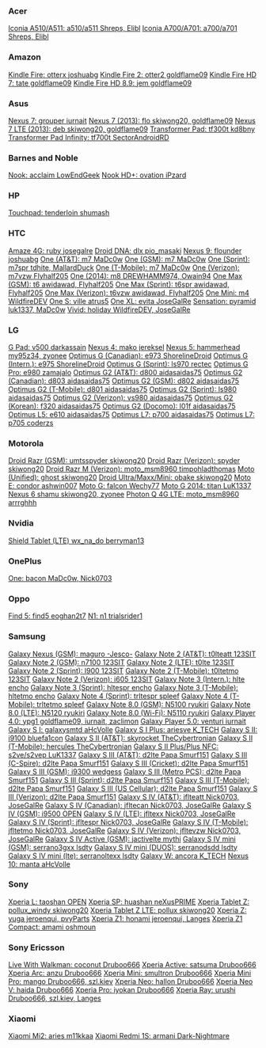 <div>
<h3>Acer</h3>
<a href="http://forum.xda-developers.com/showthread.php?t=2699971">Iconia A510/A511:           a510/a511      Shreps, Elibl</a>
<a href="http://forum.xda-developers.com/showthread.php?t=2881725">Iconia A700/A701:           a700/a701      Shreps, Elibl</a>
<br>
<h3>Amazon</h3>
<a href="http://forum.xda-developers.com/showthread.php?t=2407455">Kindle Fire:                otterx         joshuabg</a>
<a href="http://forum.xda-developers.com/showthread.php?t=2347951">Kindle Fire 2:              otter2         goldflame09</a>
<a href="http://forum.xda-developers.com/showthread.php?t=2355103">Kindle Fire HD 7:           tate           goldflame09</a>
<a href="http://forum.xda-developers.com/showthread.php?t=2356333">Kindle Fire HD 8.9:         jem            goldflame09</a>
<br>
<h3>Asus</h3>
<a href="http://forum.xda-developers.com/showthread.php?t=2203239">Nexus 7:                    grouper        iurnait</a>
<a href="http://forum.xda-developers.com/showthread.php?t=3048596">Nexus 7 (2013):             flo            skiwong20, goldflame09</a>
<a href="http://forum.xda-developers.com/showthread.php?t=3048596">Nexus 7 LTE (2013):         deb            skiwong20, goldflame09</a>
<a href="http://forum.xda-developers.com/showthread.php?t=2501869">Transformer Pad:            tf300t         kd8bny</a>
<a href="http://forum.xda-developers.com/showthread.php?t=2445827">Transformer Pad Infinity:   tf700t         SectorAndroidRD</a>
<br>
<h3>Barnes and Noble</h3>
<a href="http://forum.xda-developers.com/showthread.php?t=2746417">Nook:                       acclaim        LowEndGeek</a>
<a href="http://forum.xda-developers.com/showthread.php?t=2883064">Nook HD+:                   ovation        iPzard</a>
<br>
<h3>HP</h3>
<a href="http://forum.xda-developers.com/showthread.php?t=3056454">Touchpad:                   tenderloin     shumash</a>
<br>
<h3>HTC</h3>
<a href="http://forum.xda-developers.com/showthread.php?t=2669292">Amaze 4G:                   ruby           josegalre</a>
<a href="http://forum.xda-developers.com/showthread.php?t=2270188">Droid DNA:                  dlx            pio_masaki</a>
<a href="http://forum.xda-developers.com/showthread.php?t=3028306">Nexus 9:                    flounder       joshuabg</a>
<a href="http://forum.xda-developers.com/showthread.php?t=2348590">One (AT&T):                 m7             MaDc0w</a>
<a href="http://forum.xda-developers.com/showthread.php?t=2348415">One (GSM):                  m7             MaDc0w</a>
<a href="http://forum.xda-developers.com/showthread.php?t=2408340">One (Sprint):               m7spr          tdhite, MallardDuck</a>
<a href="http://forum.xda-developers.com/showthread.php?t=2375475">One (T-Mobile):             m7             MaDc0w</a>
<a href="http://forum.xda-developers.com/showthread.php?t=2455127">One (Verizon):              m7vzw          Flyhalf205</a>
<a href="http://forum.xda-developers.com/showthread.php?t=2746553">One (2014):                 m8             DREWHAMM974, Owain94</a>
<a href="http://forum.xda-developers.com/showthread.php?t=2790916">One Max (GSM):              t6             awidawad, Flyhalf205</a>
<a href="http://forum.xda-developers.com/showthread.php?t=2790916">One Max (Sprint):           t6spr          awidawad, Flyhalf205</a>
<a href="http://forum.xda-developers.com/showthread.php?t=2790916">One Max (Verizon):          t6vzw          awidawad, Flyhalf205</a>
<a href="http://forum.xda-developers.com/showthread.php?t=2741847">One Mini:                   m4             WildfireDEV</a>
<a href="http://forum.xda-developers.com/showthread.php?t=2164406">One S:                      ville          atrus5</a>
<a href="http://forum.xda-developers.com/showthread.php?t=2668282">One XL:                     evita          JoseGalRe</a>
<a href="http://forum.xda-developers.com/showthread.php?t=2921484">Sensation:                  pyramid        luk1337, MaDc0w</a>
<a href="http://forum.xda-developers.com/showthread.php?t=2677301">Vivid:                      holiday        WildfireDEV, JoseGalRe</a>
<br>
<h3>LG</h3>
<a href="http://forum.xda-developers.com/showthread.php?t=2668112">G Pad:                      v500           darkassain</a>
<a href="http://forum.xda-developers.com/showthread.php?t=2668912">Nexus 4:                    mako           jereksel</a>
<a href="http://forum.xda-developers.com/showthread.php?t=2670238">Nexus 5:                    hammerhead     my95z34, zyonee</a>
<a href="http://forum.xda-developers.com/showthread.php?t=2863083">Optimus G (Canadian):       e973           ShorelineDroid</a>
<a href="http://forum.xda-developers.com/showthread.php?t=2866844">Optimus G (Intern.):        e975           ShorelineDroid</a>
<a href="http://forum.xda-developers.com/showthread.php?t=2878505">Optimus G (Sprint):         ls970          rectec</a>
<a href="http://forum.xda-developers.com/showthread.php?t=2852984">Optimus G Pro:              e980           zamajalo</a>
<a href="http://forum.xda-developers.com/lg-g2/development/rom-pac-rom-lp-beta-1-t3070149">Optimus G2 (AT&T):          d800          aidasaidas75</a>
<a href="http://forum.xda-developers.com/lg-g2/development/rom-pac-rom-lp-beta-1-t3070149">Optimus G2 (Canadian):      d803          aidasaidas75</a>
<a href="http://forum.xda-developers.com/lg-g2/development/rom-pac-rom-lp-beta-1-t3070149">Optimus G2 (GSM):           d802           aidasaidas75</a>
<a href="http://forum.xda-developers.com/lg-g2/development/rom-pac-rom-lp-beta-1-t3070149">Optimus G2 (T-Mobile):      d801           aidasaidas75</a>
<a href="http://forum.xda-developers.com/lg-g2/development/rom-pac-rom-lp-beta-1-t3070149">Optimus G2 (Sprint):        ls980          aidasaidas75</a>
<a href="http://forum.xda-developers.com/lg-g2/development/rom-pac-rom-lp-beta-1-t3070149">Optimus G2 (Verizon):       vs980         aidasaidas75</a>
<a href="http://forum.xda-developers.com/lg-g2/development/rom-pac-rom-lp-beta-1-t3070149">Optimus G2 (Korean):       f320         aidasaidas75</a>
<a href="http://forum.xda-developers.com/lg-g2/development/rom-pac-rom-lp-beta-1-t3070149">Optimus G2 (Docomo):       l01f         aidasaidas75</a>
<a href="http://forum.xda-developers.com/showthread.php?t=2790982">Optimus L5:                 e610           aidasaidas75</a>
<a href="http://forum.xda-developers.com/showthread.php?t=2769502">Optimus L7:                 p700           aidasaidas75</a>
<a href="http://forum.xda-developers.com/showthread.php?t=2704650">Optimus L7:                 p705           coderzs</a>
<br>
<h3>Motorola</h3>
<a href="http://forum.xda-developers.com/showthread.php?t=2670349">Droid Razr (GSM):           umtsspyder     skiwong20</a>
<a href="http://forum.xda-developers.com/showthread.php?t=2670349">Droid Razr (Verizon):       spyder         skiwong20</a>
<a href="http://forum.xda-developers.com/showthread.php?t=2306377">Droid Razr M (Verizon):     moto_msm8960   timpohladthomas</a>
<a href="http://forum.xda-developers.com/showthread.php?t=2504830">Moto (Unified):             ghost          skiwong20</a>
<a href="http://forum.xda-developers.com/showthread.php?t=2668311">Droid Ultra/Maxx/Mini:      obake          skiwong20</a>
<a href="http://forum.xda-developers.com/showthread.php?t=2886058">Moto E:                     condor         ashwin007</a>
<a href="http://forum.xda-developers.com/showthread.php?t=2667834">Moto G:                     falcon         Wechy77</a>
<a href="http://forum.xda-developers.com/showthread.php?t=3049239">Moto G 2014:                titan          LuK1337</a>
<a href="http://forum.xda-developers.com/showthread.php?t=3049284">Nexus 6                     shamu          skiwong20, zyonee</a>
<a href="http://forum.xda-developers.com/showthread.php?t=2415997">Photon Q 4G LTE:            moto_msm8960   arrrghhh</a>
<br>
<h3>Nvidia</h3>
<a href="http://forum.xda-developers.com/showthread.php?t=3028409">Shield Tablet (LTE)         wx_na_do       berryman13</a>
<br>
<h3>OnePlus</h3>
<a href="http://forum.xda-developers.com/showthread.php?t=2811990">One:                        bacon          MaDc0w, Nick0703</a>
<br>
<h3>Oppo</h3>
<a href="http://forum.xda-developers.com/showthread.php?t=2678702">Find 5:                     find5          eoghan2t7</a>
<a href="http://forum.xda-developers.com/showthread.php?t=2678683">N1:                         n1             trialsrider1</a>
<br>
<h3>Samsung</h3>
<a href="http://forum.xda-developers.com/showthread.php?t=2409090">Galaxy Nexus (GSM):         maguro         -Jesco-</a>
<a href="http://forum.xda-developers.com/showthread.php?t=2667763">Galaxy Note 2 (AT&T):       t0lteatt       123SIT</a>
<a href="http://forum.xda-developers.com/showthread.php?t=2667751">Galaxy Note 2 (GSM):        n7100          123SIT</a>
<a href="http://forum.xda-developers.com/showthread.php?t=2449424">Galaxy Note 2 (LTE):        t0lte          123SIT</a>
<a href="http://forum.xda-developers.com/showthread.php?t=2667760">Galaxy Note 2 (Sprint):     l900           123SIT</a>
<a href="http://forum.xda-developers.com/showthread.php?t=2426051">Galaxy Note 2 (T-Mobile):   t0ltetmo       123SIT</a>
<a href="http://forum.xda-developers.com/showthread.php?t=2311152">Galaxy Note 2 (Verizon):    i605           123SIT</a>
<a href="http://forum.xda-developers.com/showthread.php?t=3048388">Galaxy Note 3 (Intern.):    hlte           encho</a>
<a href="http://forum.xda-developers.com/showthread.php?t=3048705">Galaxy Note 3 (Sprint):     hltespr        encho</a>
<a href="http://forum.xda-developers.com/showthread.php?t=3048701">Galaxy Note 3 (T-Mobile):   hltetmo        encho</a>
<a href="http://forum.xda-developers.com/showthread.php?t=3051428">Galaxy Note 4 (Sprint):     trltespr       spleef</a>
<a href="http://forum.xda-developers.com/showthread.php?t=3014758">Galaxy Note 4 (T-Mobile):   trltetmo       spleef</a>
<a href="http://forum.xda-developers.com/showthread.php?t=2456222">Galaxy Note 8.0 (GSM):      N5100          ryukiri</a>
<a href="http://forum.xda-developers.com/showthread.php?t=2456222">Galaxy Note 8.0 (LTE):      N5120          ryukiri</a>
<a href="http://forum.xda-developers.com/showthread.php?t=2456222">Galaxy Note 8.0 (Wi-Fi):    N5110          ryukiri</a>
<a href="http://forum.xda-developers.com/showthread.php?t=2387504">Galaxy Player 4.0:          ypg1           goldflame09, iurnait, zaclimon</a>
<a href="http://forum.xda-developers.com/showthread.php?t=2387504">Galaxy Player 5.0:          venturi        iurnait</a>
<a href="http://forum.xda-developers.com/showthread.php?t=2948152">Galaxy S I:                 galaxysmtd     aHcVolle</a>
<a href="http://forum.xda-developers.com/showthread.php?t=3023797">Galaxy S I Plus:            ariesve        K_TECH</a>
<a href="http://forum.xda-developers.com/showthread.php?t=2203444">Galaxy S II:                i9100          bluefa1con</a>
<a href="http://forum.xda-developers.com/showthread.php?t=2669087">Galaxy S II (AT&T):         skyrocket      TheCybertronian</a>
<a href="http://forum.xda-developers.com/showthread.php?t=2669118">Galaxy S II (T-Mobile):     hercules       TheCybertronian</a>
<a href="http://forum.xda-developers.com/showthread.php?t=2790368">Galaxy S II Plus/Plus NFC:  s2ve/s2vep     LuK1337</a>
<a href="http://forum.xda-developers.com/showthread.php?t=2015607">Galaxy S III (AT&T):        d2lte          Papa Smurf151</a>
<a href="http://forum.xda-developers.com/showthread.php?t=2015607">Galaxy S III (C-Spire):     d2lte          Papa Smurf151</a>
<a href="http://forum.xda-developers.com/showthread.php?t=2015607">Galaxy S III (Cricket):     d2lte          Papa Smurf151</a>
<a href="http://forum.xda-developers.com/showthread.php?t=2668572">Galaxy S III (GSM):         i9300          wedgess</a>
<a href="http://forum.xda-developers.com/showthread.php?t=2015607">Galaxy S III (Metro PCS):   d2lte          Papa Smurf151</a>
<a href="http://forum.xda-developers.com/showthread.php?t=2032843">Galaxy S III (Sprint):      d2lte          Papa Smurf151</a>
<a href="http://forum.xda-developers.com/showthread.php?t=2015525">Galaxy S III (T-Mobile):    d2lte          Papa Smurf151</a>
<a href="http://forum.xda-developers.com/showthread.php?t=2015607">Galaxy S III (US Cellular): d2lte          Papa Smurf151</a>
<a href="http://forum.xda-developers.com/showthread.php?t=2028443">Galaxy S III (Verizon):     d2lte          Papa Smurf151</a>
<a href="http://forum.xda-developers.com/showthread.php?t=2312024">Galaxy S IV (AT&T):         jflteatt       Nick0703, JoseGalRe</a>
<a href="http://forum.xda-developers.com/showthread.php?t=2312024">Galaxy S IV (Canadian):     jfltecan       Nick0703, JoseGalRe</a>
<a href="http://forum.xda-developers.com/showthread.php?t=2396173">Galaxy S IV (GSM):          i9500          OPEN</a>
<a href="http://forum.xda-developers.com/showthread.php?t=3048999">Galaxy S IV (LTE):          jfltexx        Nick0703, JoseGalRe</a>
<a href="http://forum.xda-developers.com/showthread.php?t=3048988">Galaxy S IV (Sprint):       jfltespr       Nick0703, JoseGalRe</a>
<a href="http://forum.xda-developers.com/showthread.php?t=2668312">Galaxy S IV (T-Mobile):     jfltetmo       Nick0703, JoseGalRe</a>
<a href="http://forum.xda-developers.com/showthread.php?t=3048993">Galaxy S IV (Verizon):      jfltevzw       Nick0703, JoseGalRe</a>
<a href="http://forum.xda-developers.com/showthread.php?t=2821017">Galaxy S IV Active (GSM):   jactivelte     mythi</a>
<a href="http://forum.xda-developers.com/showthread.php?t=3048693">Galaxy S IV mini (GSM):     serrano3gxx    lsdty</a>
<a href="http://forum.xda-developers.com/showthread.php?t=3048693">Galaxy S IV mini (DUOS):    serranodsdd    lsdty</a>
<a href="http://forum.xda-developers.com/showthread.php?t=3048693">Galaxy S IV mini (lte):     serranoltexx   lsdty</a>
<a href="http://forum.xda-developers.com/showthread.php?t=3017517">Galaxy W:                   ancora         K_TECH</a>
<a href="http://forum.xda-developers.com/showthread.php?t=2948457">Nexus 10:                   manta          aHcVolle</a>
<br>
<h3>Sony</h3>
<a href="http://forum.xda-developers.com/showthread.php?t=2749055">Xperia L:                   taoshan        OPEN</a>
<a href="http://forum.xda-developers.com/showthread.php?t=2835662">Xperia SP:                  huashan        neXusPRIME</a>
<a href="http://forum.xda-developers.com/showthread.php?t=2883011">Xperia Tablet Z:            pollux_windy   skiwong20</a>
<a href="http://forum.xda-developers.com/showthread.php?t=2883011">Xperia Tablet Z LTE:        pollux         skiwong20</a>
<a href="http://forum.xda-developers.com/showthread.php?t=2208249">Xperia Z:                   yuga           jeroenqui, pvyParts</a>
<a href="http://forum.xda-developers.com/showthread.php?t=2478003">Xperia Z1:                  honami         jeroenqui, Langes</a>
<a href="http://forum.xda-developers.com/showthread.php?t=2764017">Xperia Z1 Compact:          amami          oshmoun</a>
<br>
<h3>Sony Ericsson</h3>
<a href="http://forum.xda-developers.com/showthread.php?t=3065205">Live With Walkman:          coconut        Druboo666</a>
<a href="http://forum.xda-developers.com/showthread.php?t=3065205">Xperia Active:              satsuma        Druboo666</a>
<a href="http://forum.xda-developers.com/showthread.php?t=3065205">Xperia Arc:                 anzu           Druboo666</a>
<a href="http://forum.xda-developers.com/showthread.php?t=3065205">Xperia Mini:                smultron       Druboo666</a>
<a href="http://forum.xda-developers.com/showthread.php?t=3065205">Xperia Mini Pro:            mango          Druboo666, szl.kiev</a>
<a href="http://forum.xda-developers.com/showthread.php?t=3065205">Xperia Neo:                 hallon         Druboo666</a>
<a href="http://forum.xda-developers.com/showthread.php?t=3065205">Xperia Neo V:               haida          Druboo666</a>
<a href="http://forum.xda-developers.com/showthread.php?t=3065205">Xperia Pro:                 iyokan         Druboo666</a>
<a href="http://forum.xda-developers.com/showthread.php?t=3065205">Xperia Ray:                 urushi         Druboo666, szl.kiev, Langes</a>
<br>
<h3>Xiaomi</h3>
<a href="http://forum.xda-developers.com/showthread.php?t=2872738">Xiaomi Mi2:                 aries          m11kkaa</a>
<a href="http://forum.xda-developers.com/showthread.php?t=2910535">Xiaomi Redmi 1S:            armani         Dark-Nightmare</a>
<br>
</div>
